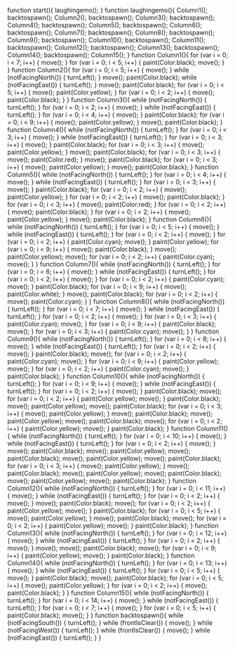function start(){
    laughingemo();
}
function laughingemo(){
    Column1();
    backtospawn();
    Column2();
    backtospawn();
    Column3();
    backtospawn();
    Column4();
    backtospawn();
    Column5();
    backtospawn();
    Column6();
    backtospawn();
    Column7();
    backtospawn();
    Column8();
    backtospawn();
    Column9();
    backtospawn();
    Column10();
    backtospawn();
    Column11();
    backtospawn();
    Column12();
    backtospawn();
    Column13();
    backtospawn();
    Column14();
    backtospawn();
    Column15();
}
function Column1(){
    for (var i = 0; i < 7; i++) {
        move();
    }
    for (var i = 0; i < 5; i++) {
        paint(Color.black);
        move();
    }
}
function Column2(){
    for (var i = 0; i < 5; i++) {
        move();
    }
    while (notFacingNorth()) {
        turnLeft();
    }
    move();
    paint(Color.black);
    while (notFacingEast()) {
        turnLeft();
    }
    move();
    paint(Color.black);
    for (var i = 0; i < 5; i++) {
        move();
        paint(Color.yellow);
    }
    for (var i = 0; i < 2; i++) {
        move();
        paint(Color.black);
    }
}
function Column3(){
    while (notFacingNorth()) {
        turnLeft();
    }
    for (var i = 0; i < 2; i++) {
        move();
    }
    while (notFacingEast()) {
        turnLeft();
    }
    for (var i = 0; i < 4; i++) {
        move();
    }
    paint(Color.black);
    for (var i = 0; i < 9; i++) {
        move();
        paint(Color.yellow);
    }
    move();
    paint(Color.black);
}
function Column4(){
    while (notFacingNorth()) {
        turnLeft();
    }
    for (var i = 0; i < 3; i++) {
        move();
    }
    while (notFacingEast()) {
        turnLeft();
    }
    for (var i = 0; i < 3; i++) {
        move();
    }
    paint(Color.black);
    for (var i = 0; i < 3; i++) {
        move();
        paint(Color.yellow);
    }
    move();
    paint(Color.black);
    for (var i = 0; i < 3; i++) {
        move();
        paint(Color.red);
    }
    move();
    paint(Color.black);
    for (var i = 0; i < 3; i++) {
        move();
        paint(Color.yellow);
    }
    move();
    paint(Color.black);
}
function Column5(){
    while (notFacingNorth()) {
        turnLeft();
    }
    for (var i = 0; i < 4; i++) {
        move();
    }
    while (notFacingEast()) {
        turnLeft();
    }
    for (var i = 0; i < 3; i++) {
        move();
    }
    paint(Color.black);
    for (var i = 0; i < 2; i++) {
        move();
        paint(Color.yellow);
    }
    for (var i = 0; i < 2; i++) {
        move();
        paint(Color.black);
    }
    for (var i = 0; i < 3; i++) {
        move();
        paint(Color.red);
    }
    for (var i = 0; i < 2; i++) {
        move();
        paint(Color.black);
    }
    for (var i = 0; i < 2; i++) {
        move();
        paint(Color.yellow);
    }
    move();
    paint(Color.black);
}
function Column6(){
    while (notFacingNorth()) {
        turnLeft();
    }
    for (var i = 0; i < 5; i++) {
        move();
    }
    while (notFacingEast()) {
        turnLeft();
    }
    for (var i = 0; i < 2; i++) {
        move();
    }
    for (var i = 0; i < 2; i++) {
        paint(Color.cyan);
        move();
    }
    paint(Color.yellow);
    for (var i = 0; i < 9; i++) {
        move();
        paint(Color.black);
    }
    move();
    paint(Color.yellow);
    move();
    for (var i = 0; i < 2; i++) {
        paint(Color.cyan);
        move();
    }
}
function Column7(){
    while (notFacingNorth()) {
        turnLeft();
    }
    for (var i = 0; i < 6; i++) {
        move();
    }
    while (notFacingEast()) {
        turnLeft();
    }
    for (var i = 0; i < 2; i++) {
        move();
    }
    for (var i = 0; i < 2; i++) {
        paint(Color.cyan);
        move();
    }
    paint(Color.black);
    for (var i = 0; i < 9; i++) {
        move();
        paint(Color.white);
    }
    move();
    paint(Color.black);
    for (var i = 0; i < 2; i++) {
        move();
        paint(Color.cyan);
    }
}
function Column8(){
    while (notFacingNorth()) {
        turnLeft();
    }
    for (var i = 0; i < 7; i++) {
        move();
    }
    while (notFacingEast()) {
        turnLeft();
    }
    for (var i = 0; i < 2; i++) {
        move();
    }
    for (var i = 0; i < 3; i++) {
        paint(Color.cyan);
        move();
    }
    for (var i = 0; i < 9; i++) {
        paint(Color.black);
        move();
    }
    for (var i = 0; i < 3; i++) {
        paint(Color.cyan);
        move();
    }
}
function Column9(){
    while (notFacingNorth()) {
        turnLeft();
    }
    for (var i = 0; i < 8; i++) {
        move();
    }
    while (notFacingEast()) {
        turnLeft();
    }
    for (var i = 0; i < 2; i++) {
        move();
    }
    paint(Color.black);
    move();
    for (var i = 0; i < 2; i++) {
        paint(Color.cyan);
        move();
    }
    for (var i = 0; i < 9; i++) {
        paint(Color.yellow);
        move();
    }
    for (var i = 0; i < 2; i++) {
        paint(Color.cyan);
        move();
    }
    paint(Color.black);
}
function Column10(){
    while (notFacingNorth()) {
        turnLeft();
    }
    for (var i = 0; i < 9; i++) {
        move();
    }
    while (notFacingEast()) {
        turnLeft();
    }
    for (var i = 0; i < 2; i++) {
        move();
    }
    paint(Color.black);
    move();
    for (var i = 0; i < 2; i++) {
        paint(Color.yellow);
        move();
    }
    paint(Color.black);
    move();
    paint(Color.yellow);
    move();
    paint(Color.black);
    for (var i = 0; i < 3; i++) {
        move();
        paint(Color.yellow);
    }
    move();
    paint(Color.black);
    move();
    paint(Color.yellow);
    move();
    paint(Color.black);
    move();
    for (var i = 0; i < 2; i++) {
        paint(Color.yellow);
        move();
    }
    paint(Color.black);
}
function Column11(){
    while (notFacingNorth()) {
        turnLeft();
    }
    for (var i = 0; i < 10; i++) {
        move();
    }
    while (notFacingEast()) {
        turnLeft();
    }
    for (var i = 0; i < 2; i++) {
        move();
    }
    move();
    paint(Color.black);
    move();
    paint(Color.yellow);
    move();
    paint(Color.black);
    move();
    paint(Color.yellow);
    move();
    paint(Color.black);
    for (var i = 0; i < 3; i++) {
        move();
        paint(Color.yellow);
    }
    move();
    paint(Color.black);
    move();
    paint(Color.yellow);
    move();
    paint(Color.black);
    move();
    paint(Color.yellow);
    move();
    paint(Color.black);
}
function Column12(){
    while (notFacingNorth()) {
        turnLeft();
    }
    for (var i = 0; i < 11; i++) {
        move();
    }
    while (notFacingEast()) {
        turnLeft();
    }
    for (var i = 0; i < 2; i++) {
        move();
    }
    move();
    paint(Color.black);
    move();
    for (var i = 0; i < 2; i++) {
        paint(Color.yellow);
        move();
    }
    paint(Color.black);
    for (var i = 0; i < 5; i++) {
        move();
        paint(Color.yellow);
    }
    move();
    paint(Color.black);
    move();
    for (var i = 0; i < 2; i++) {
        paint(Color.yellow);
        move();
    }
    paint(Color.black);
}
function Column13(){
    while (notFacingNorth()) {
        turnLeft();
    }
    for (var i = 0; i < 12; i++) {
        move();
    }
    while (notFacingEast()) {
        turnLeft();
    }
    for (var i = 0; i < 2; i++) {
        move();
    }
    move();
    move();
    paint(Color.black);
    move();
    for (var i = 0; i < 9; i++) {
        paint(Color.yellow);
        move();
    }
    paint(Color.black);
}
function Column14(){
    while (notFacingNorth()) {
        turnLeft();
    }
    for (var i = 0; i < 13; i++) {
        move();
    }
    while (notFacingEast()) {
        turnLeft();
    }
    for (var i = 0; i < 5; i++) {
        move();
    }
    paint(Color.black);
    move();
    paint(Color.black);
    for (var i = 0; i < 5; i++) {
        move();
        paint(Color.yellow);
    }
    for (var i = 0; i < 2; i++) {
        move();
        paint(Color.black);
    }
}
function Column15(){
    while (notFacingNorth()) {
        turnLeft();
    }
    for (var i = 0; i < 14; i++) {
        move();
    }
    while (notFacingEast()) {
        turnLeft();
    }
    for (var i = 0; i < 7; i++) {
        move();
    }
    for (var i = 0; i < 5; i++) {
        paint(Color.black);
        move();
    }
}
function backtospawn(){
    while (notFacingSouth()) {
        turnLeft();
    }
    while (frontIsClear()) {
        move();
    }
    while (notFacingWest()) {
        turnLeft();
    }
    while (frontIsClear()) {
        move();
    }
    while (notFacingEast()) {
        turnLeft();
    }
}
